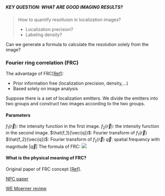 ##### KEY QUESTION: WHAT ARE GOOD IMAGING RESULTS?

>How to quantify resoltuion in localization images?
>- Localization precision?
>- Labeling density?

Can we generate a formula to calculate the resolution solely from the image?
### Fourier ring correlation (FRC)

The advantage of FRC[[Ref](https://www.nature.com/articles/nmeth.2448)]:
- Prior information free (localization precision, density,…)
- Based solely on image analysis

Suppose there is a set of localization emitters. We divide the emitters into two groups and construct two images according to the two groups.

#### Parameters
$f_1(\vec{r})$: the intensity function in the first image.
$f_2(\vec{r})$: the intensity function in the second image.
$\hat{f_1}(\vec{q})$: Fourier transform of $f_1(\vec{r})$
$\hat{f_2}(\vec{q})$: Fourier transform of $f_2(\vec{r})$
$\vec{q}$: spatial frequency with magnitude $|\vec{q}|$
The formula of FRC:
![](https://scontent-tpe1-1.xx.fbcdn.net/v/t1.15752-9/275520689_296608949246755_686138927508404033_n.png?_nc_cat=108&ccb=1-5&_nc_sid=ae9488&_nc_ohc=BOORKIrvzDwAX91p4bm&_nc_ht=scontent-tpe1-1.xx&oh=03_AVJOj_99M2g8_K-ZHRVQ0xgeIpK0tlgOsw-GD6JPcv_YkA&oe=625C9789)
#### What is the physical meaning of FRC?
Original paper of FRC concept [[Ref](https://www.sciencedirect.com/science/article/pii/0304399187900106)].

[NPC paper](https://www.nature.com/articles/s41592-019-0574-9)

[WE Moerner review](https://pubs.acs.org/doi/10.1021/jacs.0c08178)